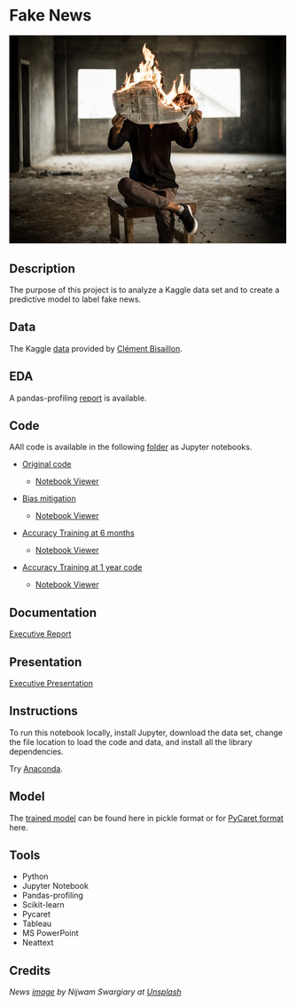 # Fake News

<img src="images/fakenews.jpg" width ="500">

## Description

The purpose of this project is to analyze a Kaggle data set and to create a predictive model to label fake news.

## Data

The Kaggle [data](https://www.kaggle.com/clmentbisaillon/fake-and-real-news-dataset) provided by [Clément Bisaillon](https://www.kaggle.com/clmentbisaillon).

## EDA 

A pandas-profiling [report](https://sdloyd.github.io/FakeNews/pandasprofile/fakenews-pandas-profile-report.html) is available.

## Code

AAll code is available in the following [folder](https://github.com/SDLoyd/FakeNews/blob/master/code/) as Jupyter notebooks.

* [Original code](https://github.com/SDLoyd/FakeNews/blob/master/code/fakenews.ipynb) 
  * [Notebook Viewer](https://nbviewer.jupyter.org/github/SDLoyd/FakeNews/blob/main/code/fakenews.ipynb)

* [Bias mitigation](https://github.com/SDLoyd/FakeNews/blob/master/code/fakenews_woreuters.ipynb) 
  * [Notebook Viewer](https://nbviewer.jupyter.org/github/SDLoyd/FakeNews/blob/main/code/fakenews_woreuters.ipynb)

* [Accuracy Training at 6 months](https://github.com/SDLoyd/FakeNews/blob/master/code/fakenews_woreuters6mos.ipynb) 
  * [Notebook Viewer](https://nbviewer.jupyter.org/github/SDLoyd/FakeNews/blob/main/code/fakenews_woreuters6mos.ipynb)

* [Accuracy Training at 1 year code](https://github.com/SDLoyd/FakeNews/blob/master/code/fakenews_woreuters1yr.ipynb) 
  * [Notebook Viewer](https://nbviewer.jupyter.org/github/SDLoyd/FakeNews/blob/main/code/fakenews_woreuters1yr.ipynb)

## Documentation

[Executive Report](docs/fakenews_report.pdf)

## Presentation

[Executive Presentation](https://youtu.be/LtM1ZlPX3Wk)

## Instructions

To run this notebook locally, install Jupyter, download the data set, change the file location to load the code and data, and install all the library dependencies.

Try [Anaconda](https://www.anaconda.com/).

## Model

The [trained model](https://github.com/SDLoyd/FakeNews/blob/master/pickle) can be found here in pickle format or for [PyCaret format](https://github.com/SDLoyd/FakeNews/blob/master/model) here.

## Tools

* Python
* Jupyter Notebook
* Pandas-profiling
* Scikit-learn
* Pycaret
* Tableau
* MS PowerPoint
* Neattext

## Credits

_News [image](https://unsplash.com/photos/FPNnKfjcbNU) by Nijwam Swargiary at [Unsplash](https://unsplash.com/)_

